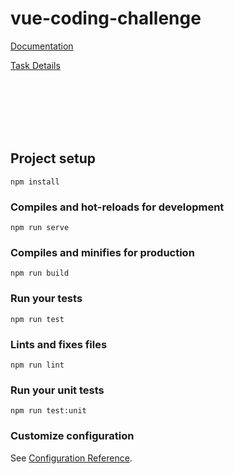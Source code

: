 # vue-coding-challenge

[Documentation](https://docs.google.com/document/d/1EIg48M4cO-bhQ_4Waw3esob2dI5z7VfPVH3DOCHLyNk/edit?usp=sharing "Google Drive")

[Task Details](https://github.com/jazzlikethat/vue-coding-challenge/blob/master/src/data/Task.pdf)

<br /><br /><br /><br /><br />

## Project setup
```
npm install
```

### Compiles and hot-reloads for development
```
npm run serve
```

### Compiles and minifies for production
```
npm run build
```

### Run your tests
```
npm run test
```

### Lints and fixes files
```
npm run lint
```

### Run your unit tests
```
npm run test:unit
```

### Customize configuration
See [Configuration Reference](https://cli.vuejs.org/config/).
